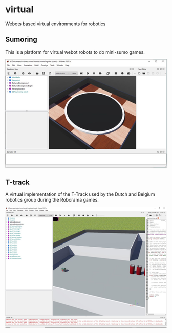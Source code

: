 # virtual
Webots based virtual environments for robotics

## Sumoring
This is a platform for virtual webot robots to do mini-sumo games.

![Sumo ring](/sumoring.jpg "sumoring in webots")

## T-track
A virtual implementation of the T-Track used by the Dutch and Belgium robotics group during the Roborama games.

![T-track](/ttrack.jpg "Roborama t-track in webots")

